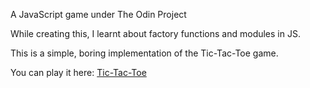 A JavaScript game under The Odin Project

While creating this, I learnt about factory functions and modules in JS.

This is a simple, boring implementation of the Tic-Tac-Toe game.

You can play it here: [Tic-Tac-Toe](https://srivathsannayak.github.io/tictactoe/)
